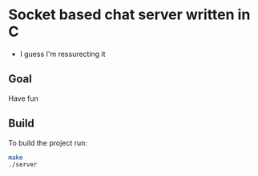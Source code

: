 # Socket based chat server written in C
*   I guess I'm ressurecting it

## Goal

Have fun

## Build

To build the project run:
```bash
make
./server
```
